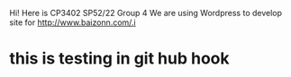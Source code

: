 Hi!
Here is CP3402 SP52/22 Group 4
We are using Wordpress to develop site for http://www.baizonn.com/.i

<H1>this is testing in git hub hook</H1>
